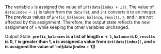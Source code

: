 The variable `x` is assigned the value of `int(data[index + 1])`. The value of `data[index + 1]` is taken from the `data` list, and `int` converts it to an integer. The previous values of `prefix_balances`, `balance`, `results`, `T`, and `n` are not affected by this assignment. Therefore, the output state reflects the new assignment of `x` while keeping the other variables unchanged.

Output State: **`prefix_balances` is a list of length `n + 1`, `balance` is 0, `results` is 0, `T` is greater than 1, `n` is assigned a value from `int(data[index])`, and `x` is assigned the value of `int(data[index + 1])**
